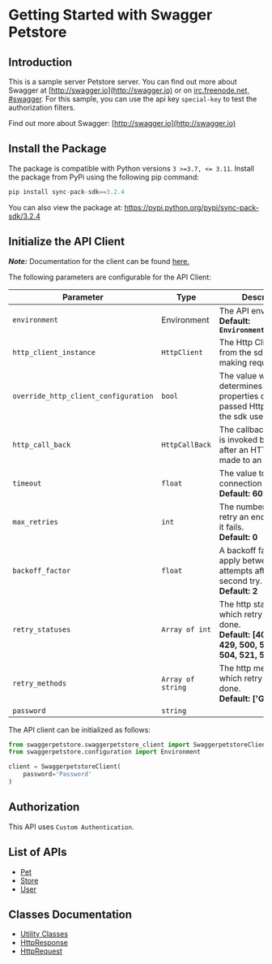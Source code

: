 
# Getting Started with Swagger Petstore

## Introduction

This is a sample server Petstore server.  You can find out more about Swagger at [http://swagger.io](http://swagger.io) or on [irc.freenode.net, #swagger](http://swagger.io/irc/).  For this sample, you can use the api key `special-key` to test the authorization filters.

Find out more about Swagger: [http://swagger.io](http://swagger.io)

## Install the Package

The package is compatible with Python versions `3 >=3.7, <= 3.11`.
Install the package from PyPi using the following pip command:

```python
pip install sync-pack-sdk==3.2.4
```

You can also view the package at:
https://pypi.python.org/pypi/sync-pack-sdk/3.2.4

## Initialize the API Client

**_Note:_** Documentation for the client can be found [here.](https://www.github.com/Syed-Subtain/sync-pack-php-sdk-repo/tree/3.2.4/doc/client.md)

The following parameters are configurable for the API Client:

| Parameter | Type | Description |
|  --- | --- | --- |
| `environment` | Environment | The API environment. <br> **Default: `Environment.PRODUCTION`** |
| `http_client_instance` | `HttpClient` | The Http Client passed from the sdk user for making requests |
| `override_http_client_configuration` | `bool` | The value which determines to override properties of the passed Http Client from the sdk user |
| `http_call_back` | `HttpCallBack` | The callback value that is invoked before and after an HTTP call is made to an endpoint |
| `timeout` | `float` | The value to use for connection timeout. <br> **Default: 60** |
| `max_retries` | `int` | The number of times to retry an endpoint call if it fails. <br> **Default: 0** |
| `backoff_factor` | `float` | A backoff factor to apply between attempts after the second try. <br> **Default: 2** |
| `retry_statuses` | `Array of int` | The http statuses on which retry is to be done. <br> **Default: [408, 413, 429, 500, 502, 503, 504, 521, 522, 524]** |
| `retry_methods` | `Array of string` | The http methods on which retry is to be done. <br> **Default: ['GET', 'PUT']** |
| `password` | `string` |  |

The API client can be initialized as follows:

```python
from swaggerpetstore.swaggerpetstore_client import SwaggerpetstoreClient
from swaggerpetstore.configuration import Environment

client = SwaggerpetstoreClient(
    password='Password'
)
```

## Authorization

This API uses `Custom Authentication`.

## List of APIs

* [Pet](https://www.github.com/Syed-Subtain/sync-pack-php-sdk-repo/tree/3.2.4/doc/controllers/pet.md)
* [Store](https://www.github.com/Syed-Subtain/sync-pack-php-sdk-repo/tree/3.2.4/doc/controllers/store.md)
* [User](https://www.github.com/Syed-Subtain/sync-pack-php-sdk-repo/tree/3.2.4/doc/controllers/user.md)

## Classes Documentation

* [Utility Classes](https://www.github.com/Syed-Subtain/sync-pack-php-sdk-repo/tree/3.2.4/doc/utility-classes.md)
* [HttpResponse](https://www.github.com/Syed-Subtain/sync-pack-php-sdk-repo/tree/3.2.4/doc/http-response.md)
* [HttpRequest](https://www.github.com/Syed-Subtain/sync-pack-php-sdk-repo/tree/3.2.4/doc/http-request.md)

